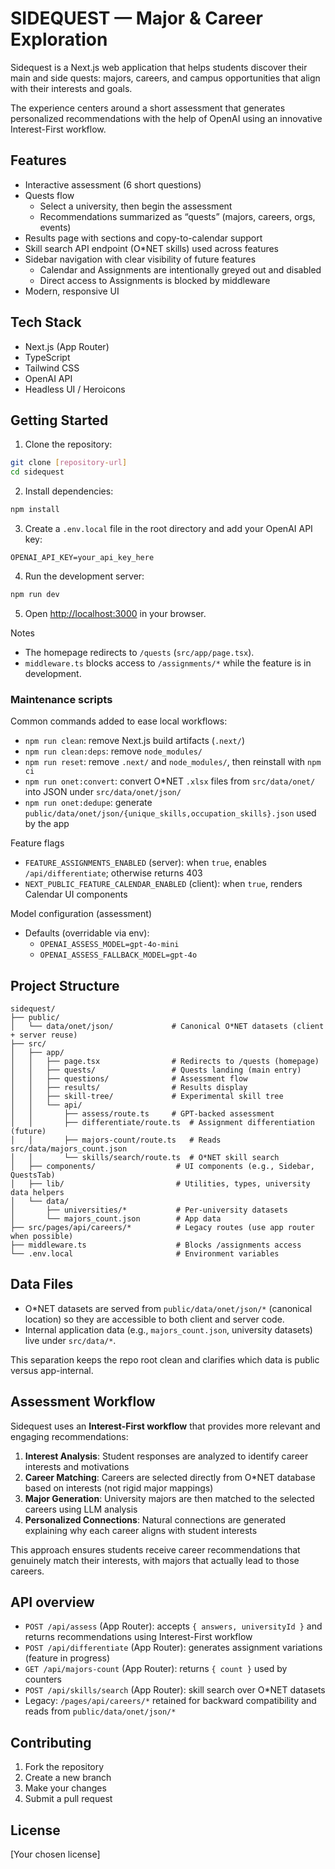 # SIDEQUEST — Major & Career Exploration

Sidequest is a Next.js web application that helps students discover their main and side quests: majors, careers, and campus opportunities that align with their interests and goals.

The experience centers around a short assessment that generates personalized recommendations with the help of OpenAI using an innovative Interest-First workflow.

## Features

- Interactive assessment (6 short questions)
- Quests flow
  - Select a university, then begin the assessment
  - Recommendations summarized as “quests” (majors, careers, orgs, events)
- Results page with sections and copy-to-calendar support
- Skill search API endpoint (O*NET skills) used across features
- Sidebar navigation with clear visibility of future features
  - Calendar and Assignments are intentionally greyed out and disabled
  - Direct access to Assignments is blocked by middleware
- Modern, responsive UI

## Tech Stack

- Next.js (App Router)
- TypeScript
- Tailwind CSS
- OpenAI API
- Headless UI / Heroicons

## Getting Started

1. Clone the repository:
```bash
git clone [repository-url]
cd sidequest
```

2. Install dependencies:
```bash
npm install
```

3. Create a `.env.local` file in the root directory and add your OpenAI API key:
```
OPENAI_API_KEY=your_api_key_here
```

4. Run the development server:
```bash
npm run dev
```

5. Open [http://localhost:3000](http://localhost:3000) in your browser.

Notes
- The homepage redirects to `/quests` (`src/app/page.tsx`).
- `middleware.ts` blocks access to `/assignments/*` while the feature is in development.

### Maintenance scripts

Common commands added to ease local workflows:

- `npm run clean`: remove Next.js build artifacts (`.next/`)
- `npm run clean:deps`: remove `node_modules/`
- `npm run reset`: remove `.next/` and `node_modules/`, then reinstall with `npm ci`
- `npm run onet:convert`: convert O*NET `.xlsx` files from `src/data/onet/` into JSON under `src/data/onet/json/`
- `npm run onet:dedupe`: generate `public/data/onet/json/{unique_skills,occupation_skills}.json` used by the app

Feature flags
- `FEATURE_ASSIGNMENTS_ENABLED` (server): when `true`, enables `/api/differentiate`; otherwise returns 403
- `NEXT_PUBLIC_FEATURE_CALENDAR_ENABLED` (client): when `true`, renders Calendar UI components

Model configuration (assessment)
- Defaults (overridable via env):
  - `OPENAI_ASSESS_MODEL=gpt-4o-mini`
  - `OPENAI_ASSESS_FALLBACK_MODEL=gpt-4o`

## Project Structure

```
sidequest/
├── public/
│   └── data/onet/json/             # Canonical O*NET datasets (client + server reuse)
├── src/
│   ├── app/
│   │   ├── page.tsx                # Redirects to /quests (homepage)
│   │   ├── quests/                 # Quests landing (main entry)
│   │   ├── questions/              # Assessment flow
│   │   ├── results/                # Results display
│   │   ├── skill-tree/             # Experimental skill tree
│   │   └── api/
│   │       ├── assess/route.ts     # GPT-backed assessment
│   │       ├── differentiate/route.ts  # Assignment differentiation (future)
│   │       ├── majors-count/route.ts   # Reads src/data/majors_count.json
│   │       └── skills/search/route.ts  # O*NET skill search
│   ├── components/                  # UI components (e.g., Sidebar, QuestsTab)
│   ├── lib/                         # Utilities, types, university data helpers
│   └── data/
│       ├── universities/*           # Per-university datasets
│       └── majors_count.json        # App data
├── src/pages/api/careers/*          # Legacy routes (use app router when possible)
├── middleware.ts                    # Blocks /assignments access
└── .env.local                       # Environment variables
```

## Data Files

- O*NET datasets are served from `public/data/onet/json/*` (canonical location) so they are accessible to both client and server code.
- Internal application data (e.g., `majors_count.json`, university datasets) live under `src/data/*`.

This separation keeps the repo root clean and clarifies which data is public versus app-internal.

## Assessment Workflow

Sidequest uses an **Interest-First workflow** that provides more relevant and engaging recommendations:

1. **Interest Analysis**: Student responses are analyzed to identify career interests and motivations
2. **Career Matching**: Careers are selected directly from O*NET database based on interests (not rigid major mappings)
3. **Major Generation**: University majors are then matched to the selected careers using LLM analysis
4. **Personalized Connections**: Natural connections are generated explaining why each career aligns with student interests

This approach ensures students receive career recommendations that genuinely match their interests, with majors that actually lead to those careers.

## API overview

- `POST /api/assess` (App Router): accepts `{ answers, universityId }` and returns recommendations using Interest-First workflow
- `POST /api/differentiate` (App Router): generates assignment variations (feature in progress)
- `GET /api/majors-count` (App Router): returns `{ count }` used by counters
- `POST /api/skills/search` (App Router): skill search over O*NET datasets
- Legacy: `/pages/api/careers/*` retained for backward compatibility and reads from `public/data/onet/json/*`

## Contributing

1. Fork the repository
2. Create a new branch
3. Make your changes
4. Submit a pull request

## License

[Your chosen license]